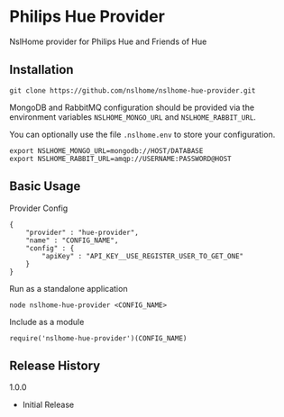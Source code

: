 Philips Hue Provider
=========

NslHome provider for Philips Hue and Friends of Hue

## Installation

`git clone https://github.com/nslhome/nslhome-hue-provider.git`

MongoDB and RabbitMQ configuration should be provided via the environment variables `NSLHOME_MONGO_URL` and `NSLHOME_RABBIT_URL`.

You can optionally use the file `.nslhome.env` to store your configuration.
```
export NSLHOME_MONGO_URL=mongodb://HOST/DATABASE
export NSLHOME_RABBIT_URL=amqp://USERNAME:PASSWORD@HOST
```

## Basic Usage

Provider Config
```
{
    "provider" : "hue-provider",
    "name" : "CONFIG_NAME",
    "config" : {
        "apiKey" : "API_KEY__USE_REGISTER_USER_TO_GET_ONE"
    }
}
```

Run as a standalone application

`node nslhome-hue-provider <CONFIG_NAME>`

Include as a module

`require('nslhome-hue-provider')(CONFIG_NAME)`

## Release History

1.0.0
* Initial Release
